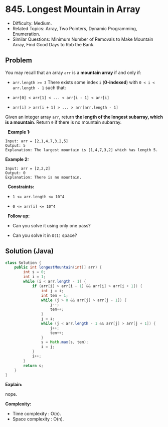 # 845. Longest Mountain in Array

- Difficulty: Medium.
- Related Topics: Array, Two Pointers, Dynamic Programming, Enumeration.
- Similar Questions: Minimum Number of Removals to Make Mountain Array, Find Good Days to Rob the Bank.

## Problem

You may recall that an array ```arr``` is a **mountain array** if and only if:


	
- ```arr.length >= 3```
	There exists some index ```i``` (**0-indexed**) with ```0 < i < arr.length - 1``` such that:
	
		
- ```arr[0] < arr[1] < ... < arr[i - 1] < arr[i]```
		
- ```arr[i] > arr[i + 1] > ... > arr[arr.length - 1]```
	
	


Given an integer array ```arr```, return **the length of the longest subarray, which is a mountain**. Return ```0``` if there is no mountain subarray.

 
**Example 1:**

```
Input: arr = [2,1,4,7,3,2,5]
Output: 5
Explanation: The largest mountain is [1,4,7,3,2] which has length 5.
```

**Example 2:**

```
Input: arr = [2,2,2]
Output: 0
Explanation: There is no mountain.
```

 
**Constraints:**


	
- ```1 <= arr.length <= 10^4```
	
- ```0 <= arr[i] <= 10^4```


 
**Follow up:**


	
- Can you solve it using only one pass?
	
- Can you solve it in ```O(1)``` space?



## Solution (Java)

```java
class Solution {
    public int longestMountain(int[] arr) {
        int s = 0;
        int i = 1;
        while (i < arr.length - 1) {
            if (arr[i] > arr[i - 1] && arr[i] > arr[i + 1]) {
                int j = i;
                int tem = 1;
                while (j > 0 && arr[j] > arr[j - 1]) {
                    j--;
                    tem++;
                }
                j = i;
                while (j < arr.length - 1 && arr[j] > arr[j + 1]) {
                    j++;
                    tem++;
                }
                s = Math.max(s, tem);
                i = j;
            }
            i++;
        }
        return s;
    }
}
```

**Explain:**

nope.

**Complexity:**

* Time complexity : O(n).
* Space complexity : O(n).
